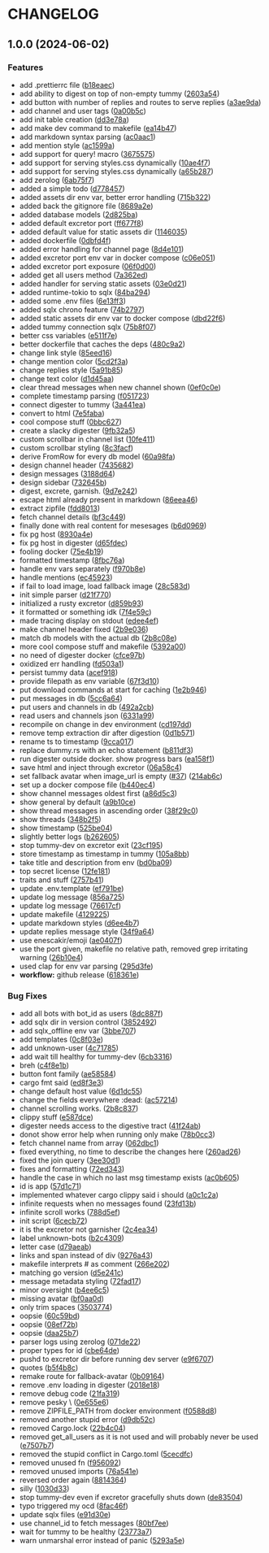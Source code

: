 # CHANGELOG

 ## 1.0.0 (2024-06-02)


### Features

* add .prettierrc file ([b18eaec](https://github.com/kossiitkgp/top-secret-stuff/commit/b18eaec5f0fe1341939228e4321e1852621cc9a8))
* add ability to digest on top of non-empty tummy ([2603a54](https://github.com/kossiitkgp/top-secret-stuff/commit/2603a54f3e4b126bb8aca8bf26e344345aae8244))
* add button with number of replies and routes to serve replies ([a3ae9da](https://github.com/kossiitkgp/top-secret-stuff/commit/a3ae9da5fec59fb8ffbe18db8105c5e8a9e14d5e))
* add channel and user tags ([0a00b5c](https://github.com/kossiitkgp/top-secret-stuff/commit/0a00b5c9200481b13bbe70fef5449f63d7aa4617))
* add init table creation ([dd3e78a](https://github.com/kossiitkgp/top-secret-stuff/commit/dd3e78a17e92169e9f942600b78efd4daebd30ed))
* add make dev command to makefile ([ea14b47](https://github.com/kossiitkgp/top-secret-stuff/commit/ea14b47b42e4e5c73f3e73f0fd3dd00c0ae494d8))
* add markdown syntax parsing ([ac0aac1](https://github.com/kossiitkgp/top-secret-stuff/commit/ac0aac1af1b9ec328e9fa95a5f29a61823f27389))
* add mention style ([ac1599a](https://github.com/kossiitkgp/top-secret-stuff/commit/ac1599a2aaf0a0a48cc925dddb5f78c0fe806d6f))
* add support for query! macro ([3675575](https://github.com/kossiitkgp/top-secret-stuff/commit/3675575df6127fbc9307988cc3c5e53d6897b2bf))
* add support for serving styles.css dynamically ([10ae4f7](https://github.com/kossiitkgp/top-secret-stuff/commit/10ae4f7940d8b97cb74156cc5f74b86ac435fd52))
* add support for serving styles.css dynamically ([a65b287](https://github.com/kossiitkgp/top-secret-stuff/commit/a65b287dd6511942e3b434cb38b320d6abc4a990))
* add zerolog ([6ab75f7](https://github.com/kossiitkgp/top-secret-stuff/commit/6ab75f7d85354204afd406ec52f6ee679916e56b))
* added a simple todo ([d778457](https://github.com/kossiitkgp/top-secret-stuff/commit/d7784575586c26e093367730110b4132926bd0cd))
* added assets dir env var, better error handling ([715b322](https://github.com/kossiitkgp/top-secret-stuff/commit/715b322d135e425009544d60736d5fd68733b9dd))
* added back the gitignore file ([8689a2e](https://github.com/kossiitkgp/top-secret-stuff/commit/8689a2e4f992387064aa6c71224cf34961599944))
* added database models ([2d825ba](https://github.com/kossiitkgp/top-secret-stuff/commit/2d825ba4f88638954e390e8e1d4b3148c440ddb1))
* added default excretor port ([ff677f8](https://github.com/kossiitkgp/top-secret-stuff/commit/ff677f8b2bc90cab59c27b414383e6c3e5f06e83))
* added default value for static assets dir ([1146035](https://github.com/kossiitkgp/top-secret-stuff/commit/11460356ca8fc4a2c4d1eac05bed0f5808d7241c))
* added dockerfile ([0dbfd4f](https://github.com/kossiitkgp/top-secret-stuff/commit/0dbfd4f0bd54c6b3811e9950a65f8527f230b965))
* added error handling for channel page ([8d4e101](https://github.com/kossiitkgp/top-secret-stuff/commit/8d4e10153dabcbfdac13f2d46512f2ee20a8a2e3))
* added excretor port env var in docker compose ([c06e051](https://github.com/kossiitkgp/top-secret-stuff/commit/c06e05110bed764b54627514b51bc94a39597808))
* added excretor port exposure ([06f0d00](https://github.com/kossiitkgp/top-secret-stuff/commit/06f0d00ba1153ab90a45f52d7d5b11d22a12f5d7))
* added get all users method ([7a362ed](https://github.com/kossiitkgp/top-secret-stuff/commit/7a362ed7b13adb21038700c3161c74175d59d13c))
* added handler for serving static assets ([03e0d21](https://github.com/kossiitkgp/top-secret-stuff/commit/03e0d21223eb215486a607298fac1ebf4b9e61cc))
* added runtime-tokio to sqlx ([84ba294](https://github.com/kossiitkgp/top-secret-stuff/commit/84ba29469eb09bd2b068b9727c09817c0130a652))
* added some .env files ([6e13ff3](https://github.com/kossiitkgp/top-secret-stuff/commit/6e13ff35d43e74a275c24370518350a7bb8fd68c))
* added sqlx chrono feature ([74b2797](https://github.com/kossiitkgp/top-secret-stuff/commit/74b2797c8ee49e3af0c122e2ce4c9232a3122f65))
* added static assets dir env var to docker compose ([dbd22f6](https://github.com/kossiitkgp/top-secret-stuff/commit/dbd22f68b743b9c18d5edd8f606c34bd4e74f032))
* added tummy connection sqlx ([75b8f07](https://github.com/kossiitkgp/top-secret-stuff/commit/75b8f070a4ec5c337ad52813b457502d9a82af04))
* better css variables ([e511f7e](https://github.com/kossiitkgp/top-secret-stuff/commit/e511f7e362ae6661dc2e1a01e05af39945264479))
* better dockerfile that caches the deps ([480c9a2](https://github.com/kossiitkgp/top-secret-stuff/commit/480c9a2b69318cec6d15e439cd14188f0fccdf48))
* change link style ([85eed16](https://github.com/kossiitkgp/top-secret-stuff/commit/85eed1669ee169ac0675552e8ebf86fe5885ea7d))
* change mention color ([5cd2f3a](https://github.com/kossiitkgp/top-secret-stuff/commit/5cd2f3a163f8f616acc492c033634f3f6071f8c4))
* change replies style ([5a91b85](https://github.com/kossiitkgp/top-secret-stuff/commit/5a91b85227559728f701018773da1fcc59fdd43e))
* change text color ([d1d45aa](https://github.com/kossiitkgp/top-secret-stuff/commit/d1d45aad5b77b781f0159a09541650d3a1d03e9e))
* clear thread messages when new channel shown ([0ef0c0e](https://github.com/kossiitkgp/top-secret-stuff/commit/0ef0c0ea9895c3b2095333877e8756728310fb99))
* complete timestamp parsing ([f051723](https://github.com/kossiitkgp/top-secret-stuff/commit/f0517238d5fc1e1f9bf5b9b9f643424aa07510d3))
* connect digester to tummy ([3a441ea](https://github.com/kossiitkgp/top-secret-stuff/commit/3a441ea5cf09b6d40c10e1e378a53dccd1a93d8a))
* convert to html ([7e5faba](https://github.com/kossiitkgp/top-secret-stuff/commit/7e5faba390c8c73f60db731c2cfd8520d6b6ac4c))
* cool compose stuff ([0bbc627](https://github.com/kossiitkgp/top-secret-stuff/commit/0bbc627789ca2422c586ac6f7812d86a263434f8))
* create a slacky digester ([9fb32a5](https://github.com/kossiitkgp/top-secret-stuff/commit/9fb32a5401028db81167cbafc5e99d65efde6bb1))
* custom scrollbar in channel list ([10fe411](https://github.com/kossiitkgp/top-secret-stuff/commit/10fe41185b35b341974b3bd49b8ca9d53e982230))
* custom scrollbar styling ([8c3facf](https://github.com/kossiitkgp/top-secret-stuff/commit/8c3facf32b55008820209e4170a77d7b7134d272))
* derive FromRow for every db model ([60a98fa](https://github.com/kossiitkgp/top-secret-stuff/commit/60a98fa78bf52e372869dcc059faf91fbf271190))
* design channel header ([7435682](https://github.com/kossiitkgp/top-secret-stuff/commit/74356820ae8fa136d633798ee76cee61082354a2))
* design messages ([3188d64](https://github.com/kossiitkgp/top-secret-stuff/commit/3188d64171201154550b01d19c2b0024fbe4f496))
* design sidebar ([732645b](https://github.com/kossiitkgp/top-secret-stuff/commit/732645b1d9b4d64752064f9bd10a9dd234bd3d31))
* digest, excrete, garnish. ([9d7e242](https://github.com/kossiitkgp/top-secret-stuff/commit/9d7e2428faf9d9298f9ebea95a851d8c2a8c9002))
* escape html already present in markdown ([86eea46](https://github.com/kossiitkgp/top-secret-stuff/commit/86eea46d571924685cb7eda46aca496c2cc30a5e))
* extract zipfile ([fdd8013](https://github.com/kossiitkgp/top-secret-stuff/commit/fdd80133b7ad9fc0a9dc1e730f9a30566dd2c04e))
* fetch channel details ([bf3c449](https://github.com/kossiitkgp/top-secret-stuff/commit/bf3c4491d8328c00b80e2913430160ef56da827c))
* finally done with real content for mesesages ([b6d0969](https://github.com/kossiitkgp/top-secret-stuff/commit/b6d0969a140eeae0aeb0ff8e2662d2ba131052c8))
* fix pg host ([8930a4e](https://github.com/kossiitkgp/top-secret-stuff/commit/8930a4e311b04fae51a4dbc91ee623c6f540df24))
* fix pg host in digester ([d65fdec](https://github.com/kossiitkgp/top-secret-stuff/commit/d65fdecefcb064671f3e28bbe4fde3131c39839e))
* fooling docker ([75e4b19](https://github.com/kossiitkgp/top-secret-stuff/commit/75e4b19053da2240e33bfe50227fd8d4ade951f5))
* formatted timestamp ([8fbc76a](https://github.com/kossiitkgp/top-secret-stuff/commit/8fbc76a2551e27436efcdd40c03dd9cc9f1fb998))
* handle env vars separately ([f970b8e](https://github.com/kossiitkgp/top-secret-stuff/commit/f970b8e9e5ae39974f35cc526744747728e1eab7))
* handle mentions ([ec45923](https://github.com/kossiitkgp/top-secret-stuff/commit/ec45923e35b9445dd32ed6cbda45d108fc912e04))
* if fail to load image, load fallback image ([28c583d](https://github.com/kossiitkgp/top-secret-stuff/commit/28c583d12957c6e7e807087a33289afdd5026381))
* init simple parser ([d21f770](https://github.com/kossiitkgp/top-secret-stuff/commit/d21f7702a6a366495c31815069f4153700148e84))
* initialized a rusty excretor ([d859b93](https://github.com/kossiitkgp/top-secret-stuff/commit/d859b938f8e8df66e97f91c94f8f4e17836d4d4b))
* it formatted or something idk ([7f4e59c](https://github.com/kossiitkgp/top-secret-stuff/commit/7f4e59c75159729487bd7c3fb1758f287a8d6fd2))
* made tracing display on stdout ([edee4ef](https://github.com/kossiitkgp/top-secret-stuff/commit/edee4efa78fb4b22dd95b433aeea2c2e07671f7c))
* make channel header fixed ([2b9e036](https://github.com/kossiitkgp/top-secret-stuff/commit/2b9e036273d019c893ee2de149a3214ed8e26aa5))
* match db models with the actual db ([2b8c08e](https://github.com/kossiitkgp/top-secret-stuff/commit/2b8c08ed2df13d2aee6fe3478a4acc23fc9c3c86))
* more cool compose stuff and makefile ([5392a00](https://github.com/kossiitkgp/top-secret-stuff/commit/5392a0047fef7523d33640f9bf0eae7e912caa71))
* no need of digester docker ([cfce97b](https://github.com/kossiitkgp/top-secret-stuff/commit/cfce97bb7f04e42ce821cc9447598cbb74225263))
* oxidized err handling ([fd503a1](https://github.com/kossiitkgp/top-secret-stuff/commit/fd503a1e5a59787c5cc9eb8bf01089db2b73ebc1))
* persist tummy data ([acef918](https://github.com/kossiitkgp/top-secret-stuff/commit/acef91867f83d5a0b3d64e2e1ce3afc2f2d56c3d))
* provide filepath as env variable ([67f3d10](https://github.com/kossiitkgp/top-secret-stuff/commit/67f3d10b0cafbc7228f3fbf2dda486a6b83637da))
* put download commands at start for caching ([1e2b946](https://github.com/kossiitkgp/top-secret-stuff/commit/1e2b946664ffb621bb56901cf9c4accf4d748089))
* put messages in db ([5cc6a64](https://github.com/kossiitkgp/top-secret-stuff/commit/5cc6a64b033d7cda8a0afafcaa7ca3b6ada8dd69))
* put users and channels in db ([492a2cb](https://github.com/kossiitkgp/top-secret-stuff/commit/492a2cb722cbcfb6428f4d16a88e27deaf3843d4))
* read users and channels json ([6331a99](https://github.com/kossiitkgp/top-secret-stuff/commit/6331a99ff9c4eccb45dea31fe993ae1783bb642d))
* recompile on change in dev environment ([cd197dd](https://github.com/kossiitkgp/top-secret-stuff/commit/cd197dda8a79d1af2b86ac2b01752e1637f00466))
* remove temp extraction dir after digestion ([0d1b571](https://github.com/kossiitkgp/top-secret-stuff/commit/0d1b5715146dffcf16b1dd6636dd5cfedf4fce3c))
* rename ts to timestamp ([9cca017](https://github.com/kossiitkgp/top-secret-stuff/commit/9cca0173edbd8dd352b0fa07635b1ff064e6f7a0))
* replace dummy.rs with an echo statement ([b811df3](https://github.com/kossiitkgp/top-secret-stuff/commit/b811df317e03977c373ff7ea8ff78c5ef6b0e3fb))
* run digester outside docker. show progress bars ([ea158f1](https://github.com/kossiitkgp/top-secret-stuff/commit/ea158f1b68e565e8bc8c4a758f68dd19fa79595b))
* save html and inject through excretor ([06a58c4](https://github.com/kossiitkgp/top-secret-stuff/commit/06a58c4a141d54d3fcf5550e5a220c1c06c276c1))
* set fallback avatar when image_url is empty ([#37](https://github.com/kossiitkgp/top-secret-stuff/issues/37)) ([214ab6c](https://github.com/kossiitkgp/top-secret-stuff/commit/214ab6c5cfbf8386f574cd6b1337bf7282111140))
* set up a docker compose file ([b440ec4](https://github.com/kossiitkgp/top-secret-stuff/commit/b440ec4d77db865ec3056623f33fdd439b4d338a))
* show channel messages oldest first ([a86d5c3](https://github.com/kossiitkgp/top-secret-stuff/commit/a86d5c3a84f1570e6a04ba8b6f358d3561bda840))
* show general by default ([a9b10ce](https://github.com/kossiitkgp/top-secret-stuff/commit/a9b10cee035d08769dc2c157e4c79455b568a019))
* show thread messages in ascending order ([38f29c0](https://github.com/kossiitkgp/top-secret-stuff/commit/38f29c05548c584e5f9d4a0d0b22d92c4169b775))
* show threads ([348b2f5](https://github.com/kossiitkgp/top-secret-stuff/commit/348b2f5861659ad2f245c2127e99142d31568702))
* show timestamp ([525be04](https://github.com/kossiitkgp/top-secret-stuff/commit/525be0446e8f94edb2da210d3e32f70277061f72))
* slightly better logs ([b262605](https://github.com/kossiitkgp/top-secret-stuff/commit/b262605d9afd808b905f47e11799d10faab69f01))
* stop tummy-dev on excretor exit ([23cf195](https://github.com/kossiitkgp/top-secret-stuff/commit/23cf1952e71187a33eeefbc9fbb1e324ee72d993))
* store timestamp as timestamp in tummy ([105a8bb](https://github.com/kossiitkgp/top-secret-stuff/commit/105a8bbb9c9365bd23b8e45f0f70cdc924dda3f7))
* take title and description from env ([bd0ba09](https://github.com/kossiitkgp/top-secret-stuff/commit/bd0ba09d414fad345e2cdeda3eb5ea08e023be84))
* top secret license ([12fe181](https://github.com/kossiitkgp/top-secret-stuff/commit/12fe181f1209fd03a2c9c4c08c449b9cbf9418ee))
* traits and stuff ([2757b41](https://github.com/kossiitkgp/top-secret-stuff/commit/2757b418c5d64d3ad3b7f23937f3678b55abd475))
* update .env.template ([ef791be](https://github.com/kossiitkgp/top-secret-stuff/commit/ef791be46559c5af2f1fc91f97cff688a868a7fa))
* update log message ([856a725](https://github.com/kossiitkgp/top-secret-stuff/commit/856a7251746566a3baecdc0f45cf858fb1b9b085))
* update log message ([76617cf](https://github.com/kossiitkgp/top-secret-stuff/commit/76617cf6135a30539ae62c1f9de6ad10ee304baf))
* update makefile ([4129225](https://github.com/kossiitkgp/top-secret-stuff/commit/4129225b8e8a0aa154532b1940845d324be0f4bc))
* update markdown styles ([d6ee4b7](https://github.com/kossiitkgp/top-secret-stuff/commit/d6ee4b76029b56cada63dd0703f38cb162ac8dbe))
* update replies message style ([34f9a64](https://github.com/kossiitkgp/top-secret-stuff/commit/34f9a64913c2b67c53133ddd20da940fec47de49))
* use enescakir/emoji ([ae0407f](https://github.com/kossiitkgp/top-secret-stuff/commit/ae0407f4e2ac01ecf40888bd2df1a9ecd1605283))
* use the port given, makefile no relative path, removed grep irritating warning ([26b10e4](https://github.com/kossiitkgp/top-secret-stuff/commit/26b10e487c14eadfcf83b87d5bc9fe81aa4b15f7))
* used clap for env var parsing ([295d3fe](https://github.com/kossiitkgp/top-secret-stuff/commit/295d3fea409ee89f881f3b2bff84ebd42b062ab8))
* **workflow:** github release ([618361e](https://github.com/kossiitkgp/top-secret-stuff/commit/618361ecdde0e29d09931d4b8393ac4f17f1a3af))


### Bug Fixes

* add all bots with bot_id as users ([8dc887f](https://github.com/kossiitkgp/top-secret-stuff/commit/8dc887f176dd4fe5764b71dbbabce5788a50c910))
* add sqlx dir in version control ([3852492](https://github.com/kossiitkgp/top-secret-stuff/commit/38524925a25e904ba8d08eb17d786d482dc7f686))
* add sqlx_offline env var ([3bbe707](https://github.com/kossiitkgp/top-secret-stuff/commit/3bbe707d39d749a7d080acbc742a2abe50cf3d2e))
* add templates ([0c8f03e](https://github.com/kossiitkgp/top-secret-stuff/commit/0c8f03e7051311b6e663fe1b12af6f7d2761e984))
* add unknown-user ([4c71785](https://github.com/kossiitkgp/top-secret-stuff/commit/4c71785982650ef6d37db0a5cad18f5ec74ada16))
* add wait till healthy for tummy-dev ([6cb3316](https://github.com/kossiitkgp/top-secret-stuff/commit/6cb3316f1fcff74f971ab3a75db0ac9e76931a0e))
* breh ([c4f8e1b](https://github.com/kossiitkgp/top-secret-stuff/commit/c4f8e1b75f89363b6ada6409ba0f5f70d935fce1))
* button font family ([ae58584](https://github.com/kossiitkgp/top-secret-stuff/commit/ae58584e52227db00bef3c47b5b871ca181c5ec2))
* cargo fmt said ([ed8f3e3](https://github.com/kossiitkgp/top-secret-stuff/commit/ed8f3e36ffa8a771a98fa0e51566f0ffe16d6656))
* change default host value ([6d1dc55](https://github.com/kossiitkgp/top-secret-stuff/commit/6d1dc557f18df86bf2081ae42cdee88b01c1e7e4))
* change the fields everywhere :dead: ([ac57214](https://github.com/kossiitkgp/top-secret-stuff/commit/ac57214fe29c8236755c9465de23c09551d3c4eb))
* channel scrolling works. ([2b8c837](https://github.com/kossiitkgp/top-secret-stuff/commit/2b8c837b8f82be6724d969c2cf426f2ca6ff94a7))
* clippy stuff ([e587dce](https://github.com/kossiitkgp/top-secret-stuff/commit/e587dce1306c506cfd4670bde6cdafe2ef3721a0))
* digester needs access to the digestive tract ([41f24ab](https://github.com/kossiitkgp/top-secret-stuff/commit/41f24ab285b2eb5b49e97eeb83300a7a5b7fb989))
* donot show error help when running only make ([78b0cc3](https://github.com/kossiitkgp/top-secret-stuff/commit/78b0cc3f51673164dc2d7543050874e4b2ef4406))
* fetch channel name from array ([062dbc1](https://github.com/kossiitkgp/top-secret-stuff/commit/062dbc1549c4de98b24ab556f2fbc4e790b5a11b))
* fixed everything, no time to describe the changes here ([260ad26](https://github.com/kossiitkgp/top-secret-stuff/commit/260ad26a8236e266e5791d0a9118ef4b41aa750a))
* fixed the join query ([3ee30d1](https://github.com/kossiitkgp/top-secret-stuff/commit/3ee30d1753d1805a2cff0b1da1c76e9f57d95a87))
* fixes and formatting ([72ed343](https://github.com/kossiitkgp/top-secret-stuff/commit/72ed343e4e8bea64d450d392243c01bf61fee490))
* handle the case in which no last msg timestamp exists ([ac0b605](https://github.com/kossiitkgp/top-secret-stuff/commit/ac0b60561af944288d5f248cbc9a9f37a25bd39f))
* id is app ([57d1c71](https://github.com/kossiitkgp/top-secret-stuff/commit/57d1c71ba69e10b5c3addadf2895e4b28459aba7))
* implemented whatever cargo clippy said i should ([a0c1c2a](https://github.com/kossiitkgp/top-secret-stuff/commit/a0c1c2a405235e0730fd110030498142d40daa28))
* infinite requests when no messages found ([23fd13b](https://github.com/kossiitkgp/top-secret-stuff/commit/23fd13b8ccb4fa14175b73df813d756b468209a3))
* infinite scroll works ([788d5ef](https://github.com/kossiitkgp/top-secret-stuff/commit/788d5ef3a981502ae1f396a2d36eb01487979b83))
* init script ([6cecb72](https://github.com/kossiitkgp/top-secret-stuff/commit/6cecb721f9e1abadbe50bd16e2e4b59484bb6e21))
* it is the excretor not garnisher ([2c4ea34](https://github.com/kossiitkgp/top-secret-stuff/commit/2c4ea3400da02149b40c112a6549b01e899da4cf))
* label unknown-bots ([b2c4309](https://github.com/kossiitkgp/top-secret-stuff/commit/b2c4309f4bc619de7b7fae34150930931b3f7d2b))
* letter case ([d79aeab](https://github.com/kossiitkgp/top-secret-stuff/commit/d79aeab1a63da740feca1f2419dfbd7992a48186))
* links and span instead of div ([9276a43](https://github.com/kossiitkgp/top-secret-stuff/commit/9276a435b1367d8884ac36e0b048b374da5f66b9))
* makefile interprets # as comment ([266e202](https://github.com/kossiitkgp/top-secret-stuff/commit/266e20236a2f78b9011a88f5aafff05986183931))
* matching go version ([d5e241c](https://github.com/kossiitkgp/top-secret-stuff/commit/d5e241cc52b2b6046e8a6a3c094187415ed50589))
* message metadata styling ([72fad17](https://github.com/kossiitkgp/top-secret-stuff/commit/72fad17e4bdfb44426d4de6173025f647fd64e52))
* minor oversight ([b4ee6c5](https://github.com/kossiitkgp/top-secret-stuff/commit/b4ee6c51ed00d74166dafcb11124a20156e2c71c))
* missing avatar ([bf0aa0d](https://github.com/kossiitkgp/top-secret-stuff/commit/bf0aa0d3415217162c0e4fdb3f56cae828b1e1de))
* only trim spaces ([3503774](https://github.com/kossiitkgp/top-secret-stuff/commit/350377434f1c6bb2e5b2656f35351f734eddd4f1))
* oopsie ([60c59bd](https://github.com/kossiitkgp/top-secret-stuff/commit/60c59bdaf48daddce9ff753a6d3c37217b1ee537))
* oopsie ([08ef72b](https://github.com/kossiitkgp/top-secret-stuff/commit/08ef72b6ac61e13d9ccbfba22ec8a3a3cf4ea109))
* oopsie ([daa25b7](https://github.com/kossiitkgp/top-secret-stuff/commit/daa25b798b2ab7e25b9d4bcdddb2ccb8ac17f762))
* parser logs using zerolog ([071de22](https://github.com/kossiitkgp/top-secret-stuff/commit/071de229bae799fcf7b34cb0f0c987b126846a3b))
* proper types for id ([cbe64de](https://github.com/kossiitkgp/top-secret-stuff/commit/cbe64ded3572ae67907bce17af101a28f4f1a5cb))
* pushd to excretor dir before running dev server ([e9f6707](https://github.com/kossiitkgp/top-secret-stuff/commit/e9f6707f51ab47f2d3321f4fb59bad17f079122d))
* quotes ([b5f4b8c](https://github.com/kossiitkgp/top-secret-stuff/commit/b5f4b8c75b777fb3f8a0c3e5f56795227c2fc7aa))
* remake route for fallback-avatar ([0b09164](https://github.com/kossiitkgp/top-secret-stuff/commit/0b091641d5b066b4224d9702dbb1f494fb48364f))
* remove .env loading in digester ([2018e18](https://github.com/kossiitkgp/top-secret-stuff/commit/2018e1816ec5f90738f94ba18d62048fa804eaf1))
* remove debug code ([21fa319](https://github.com/kossiitkgp/top-secret-stuff/commit/21fa319295dbaae0f4bb02560f60090650cbd0e1))
* remove pesky \ ([0e655e6](https://github.com/kossiitkgp/top-secret-stuff/commit/0e655e6cc137080ebc1eef8ac98bcf6063d749a4))
* remove ZIPFILE_PATH from docker environment ([f0588d8](https://github.com/kossiitkgp/top-secret-stuff/commit/f0588d84c43647ef61c36c6632ee49708d5c0448))
* removed another stupid error ([d9db52c](https://github.com/kossiitkgp/top-secret-stuff/commit/d9db52c535be1d6a6756b04819d9c796707b9163))
* removed Cargo.lock ([22b4c04](https://github.com/kossiitkgp/top-secret-stuff/commit/22b4c04d2eff390d98c0ae94b6d7d7c480fade2f))
* removed get_all_users as it is not used and will probably never be used ([e7507b7](https://github.com/kossiitkgp/top-secret-stuff/commit/e7507b735fd522e22d052539ae0f9f290087e533))
* removed the stupid conflict in Cargo.toml ([5cecdfc](https://github.com/kossiitkgp/top-secret-stuff/commit/5cecdfccde35f386c655c7f3e9301a3630d25391))
* removed unused fn ([f956092](https://github.com/kossiitkgp/top-secret-stuff/commit/f9560920b494cee60060a3ed6d17ec1b90ad2346))
* removed unused imports ([76a541e](https://github.com/kossiitkgp/top-secret-stuff/commit/76a541e5a5dfff297d07b398a99186e5506d18f0))
* reversed order again ([8814364](https://github.com/kossiitkgp/top-secret-stuff/commit/8814364d9a48a6eaabb70ce356559787e9d85bb4))
* silly ([1030d33](https://github.com/kossiitkgp/top-secret-stuff/commit/1030d33dc34c11763fc2fa9ea746f2a16574a43e))
* stop tummy-dev even if excretor gracefully shuts down ([de83504](https://github.com/kossiitkgp/top-secret-stuff/commit/de83504e170740d2c407cbbbb95cf8f661e31ce3))
* typo triggered my ocd ([8fac46f](https://github.com/kossiitkgp/top-secret-stuff/commit/8fac46fd88faebce55eceaa65c920f4896485532))
* update sqlx files ([e91d30e](https://github.com/kossiitkgp/top-secret-stuff/commit/e91d30e5828463745879ca2557bef0c26f299d56))
* use channel_id to fetch messages ([80bf7ee](https://github.com/kossiitkgp/top-secret-stuff/commit/80bf7ee166be9f8c8ff67a45ef53d6a69009a488))
* wait for tummy to be healthy ([23773a7](https://github.com/kossiitkgp/top-secret-stuff/commit/23773a74b10491e201e54b7c781653b567819a3b))
* warn unmarshal error instead of panic ([5293a5e](https://github.com/kossiitkgp/top-secret-stuff/commit/5293a5e5abbb64e88e51b4a23a4ebe860a9da3b3))
